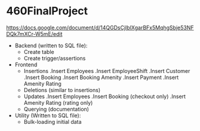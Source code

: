 # 460FinalProject

https://docs.google.com/document/d/14QGDsCjIblXgarBFx5MqhgSbje53NFDQk7mXCr-W5mE/edit

- Backend (written to SQL file):
  + Create table
  + Create trigger/assertions
- Frontend
  + Insertions
    .Insert Employees
    .Insert EmployeeShift
    .Insert Customer
    .Insert Booking
    .Insert Booking Amenity
    .Insert Payment
    .Insert Amenity Rating
  + Deletions (similar to insertions)
  + Updates
    .Insert Employees
    .Insert Booking (checkout only)
    .Insert Amenity Rating (rating only)
  + Querying (documentation)
- Utility (Written to SQL file):
  + Bulk-loading initial data
